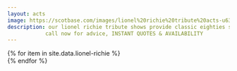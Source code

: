 ```yaml
---
layout: acts
image: https://scotbase.com/images/lionel%20richie%20tribute%20acts-u639331-fr.jpg
description: our lionel richie tribute shows provide classic eighties smooth. these great shows sell out venues time after time. By growing up in Alabama I had a melting pot of the whole pie - R&B, gospel, and country" said lead singer of the commodores, lionel richie. and it certainly paid off for the multiple award winning star who had huge hits with Easy, Three ties A lady and still.His self titled debut album as a solo artist spawned the number one single truly, and the album hit number 3 on the charts and sold 4 million copies. Lionel Richie had officially arrived.our lionel richie tribute shows encompass all of that and more. book early to avoid disappointment. <hr>
            call now for advice, INSTANT QUOTES & AVAILABILITY
---
```


<div class="row mt-4 mb-4">
  {% for item in site.data.lionel-richie %}
    <div class="col-md-4 mb-5">
      <div class="card border-0 shadow h-100">
        <a href="/acts/{{ item.title | slugify }}">
          <img class="card-img-top" src="{{ item.image_src }}" alt="" />
        </a>
      </div>
    </div>
  {% endfor %}
</div>